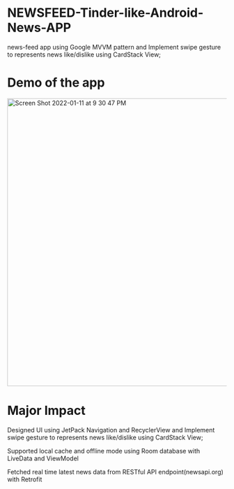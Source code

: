 # NEWSFEED-Tinder-like-Android-News-APP
news-feed app using Google MVVM pattern and Implement swipe gesture to represents news like/dislike using CardStack View;

# Demo of the app
<img width="659" alt="Screen Shot 2022-01-11 at 9 30 47 PM" src="https://user-images.githubusercontent.com/97426238/149053297-42212293-979f-41a6-b4f8-2ee7bfd4a376.png">

# Major Impact

Designed UI using JetPack Navigation and RecyclerView  and Implement swipe gesture to represents news like/dislike using CardStack View;

Supported local cache and offline mode using Room database with LiveData and ViewModel

Fetched real time latest news data from RESTful API endpoint(newsapi.org) with Retrofit


